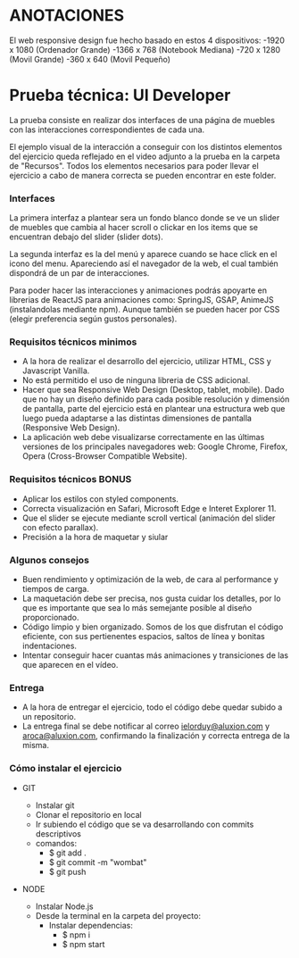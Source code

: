 # ANOTACIONES
El web responsive design fue hecho basado en estos 4 dispositivos:
-1920 x 1080 (Ordenador Grande)
-1366 x 768 (Notebook Mediana)
-720 x 1280 (Movil Grande)
-360 x 640 (Movil Pequeño)
# Prueba técnica: UI Developer #

La prueba consiste en realizar dos interfaces de una página de muebles con las interacciones correspondientes de cada una.

El ejemplo visual de la interacción a conseguir con los distintos elementos del ejercicio queda reflejado en el video adjunto a la prueba en la carpeta de "Recursos". Todos los elementos necesarios para poder llevar el ejercicio a cabo de manera correcta se pueden encontrar en este folder.


### Interfaces ###


La primera interfaz a plantear sera un fondo blanco donde se ve un slider de muebles que cambia al hacer scroll o clickar en los items que se encuentran debajo del slider (slider dots).

La segunda interfaz es la del menú y aparece cuando se hace click en el icono del menu. Apareciendo así el navegador de la web, el cual también dispondrá de un par de interacciones.

Para poder hacer las interacciones y animaciones podrás apoyarte en librerias de ReactJS para animaciones como: SpringJS, GSAP, AnimeJS (instalandolas mediante npm). Aunque también se pueden hacer por CSS (elegir preferencia según gustos personales).

 
### Requisitos técnicos minimos ###
- A la hora de realizar el desarrollo del ejercicio, utilizar HTML, CSS y Javascript Vanilla.
- No está permitido el uso de ninguna libreria de CSS adicional. 
- Hacer que sea Responsive Web Design (Desktop, tablet, mobile). Dado que no hay un diseño definido para cada posible resolución y dimensión de pantalla, parte del ejercicio está en plantear una estructura web que luego pueda adaptarse a las distintas dimensiones de pantalla (Responsive Web Design).
- La aplicación web debe visualizarse correctamente en las últimas versiones de los principales navegadores web: Google Chrome, Firefox, Opera (Cross-Browser Compatible Website).


### Requisitos técnicos BONUS ###
- Aplicar los estilos con styled components.
- Correcta visualización en Safari, Microsoft Edge e Interet Explorer 11.
- Que el slider se ejecute mediante scroll vertical (animación del slider con efecto parallax).
- Precisión a la hora de maquetar y siular
 

### Algunos consejos ###
- Buen rendimiento y optimización de la web, de cara al performance y tiempos de carga.
- La maquetación debe ser precisa, nos gusta cuidar los detalles, por lo que es importante que sea lo más semejante posible al diseño proporcionado.
- Código limpio y bien organizado. Somos de los que disfrutan el código eficiente, con sus pertienentes espacios, saltos de línea y bonitas indentaciones.
- Intentar conseguir hacer cuantas más animaciones y transiciones de las que aparecen en el vídeo.

### Entrega ###
- A la hora de entregar el ejercicio, todo el código debe quedar subido a un repositorio.
- La entrega final se debe notificar al correo ielorduy@aluxion.com y aroca@aluxion.com, confirmando la finalización y correcta entrega de la misma.


### Cómo instalar el ejercicio ###

- GIT
  - Instalar git
  - Clonar el repositorio en local
  - Ir subiendo el código que se va desarrollando con commits descriptivos
  - comandos:
    - $ git add .
    - $ git commit -m "wombat"
    - $ git push


- NODE
  - Instalar Node.js
  - Desde la terminal en la carpeta del proyecto:
    - Instalar dependencias:
      - $ npm i
      - $ npm start